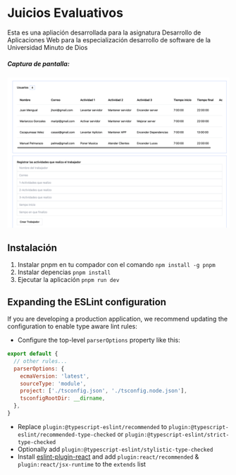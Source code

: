# Juicios Evaluativos

Esta es una apliación desarrollada para la asignatura Desarrollo de Aplicaciones Web para la especialización desarrollo de software de la Universidad Minuto de Dios

##### Captura de pantalla:

![Pantallazo de la app](https://github.com/kecotes/juicios-evaluativos/blob/92fb0f8d9d2ee60a2c4af0494b3e2593f1a2db77/captura.png)

## Instalación

1. Instalar pnpm en tu compador con el comando `npm install -g pnpm`
2. Instalar depencias `pnpm install`
3. Ejecutar la aplicación `pnpm run dev`


   
## Expanding the ESLint configuration

If you are developing a production application, we recommend updating the configuration to enable type aware lint rules:

- Configure the top-level `parserOptions` property like this:

```js
export default {
  // other rules...
  parserOptions: {
    ecmaVersion: 'latest',
    sourceType: 'module',
    project: ['./tsconfig.json', './tsconfig.node.json'],
    tsconfigRootDir: __dirname,
  },
}
```

- Replace `plugin:@typescript-eslint/recommended` to `plugin:@typescript-eslint/recommended-type-checked` or `plugin:@typescript-eslint/strict-type-checked`
- Optionally add `plugin:@typescript-eslint/stylistic-type-checked`
- Install [eslint-plugin-react](https://github.com/jsx-eslint/eslint-plugin-react) and add `plugin:react/recommended` & `plugin:react/jsx-runtime` to the `extends` list

